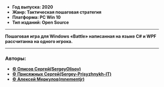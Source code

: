 + **Год выпуска: 2020**
+ **Жанр: Тактическая пошаговая стратегия**
+ **Платформа: PC Win 10**
+ **Тип изданий: Open Source**
___
 **Пошаговая игра для Windows «Battle» написанная на языке C# и WPF рассчитанна на одного игрока.**
 ___
### Авторы:
+ [**© Олисов Сергей\(SergeyOlisov\)**](https://github.com/SergeyOlisov)
+ [**© Присяжных Сергей\(Sergey-Prisyzhnykh-IT\)**](https://github.com/Sergey-Prisyzhnykh-IT)
+ [**© Алексей Меркулов\(mnementjr\)**](https://github.com/mnementjr)
